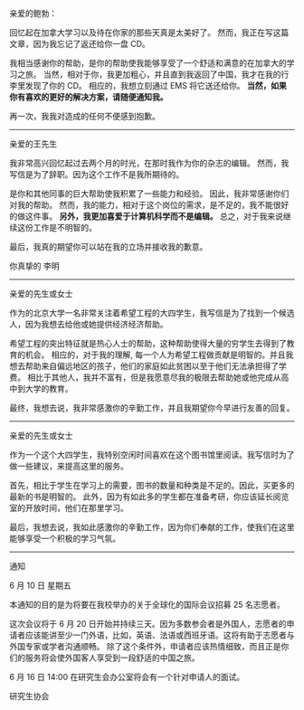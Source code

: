 亲爱的鲍勃：

回忆起在加拿大学习以及待在你家的那些天真是太美好了。
然而，我正在写这篇文章，因为我忘记了返还给你一盘 CD。

我相当感谢你的帮助，是你的帮助使我能够享受了一个舒适和满意的在加拿大的学习之旅。
当然，相对于你，我更加粗心，并且直到我返回了中国，我才在我的行李里发现了你的 CD。
相应的，我想立刻通过 EMS 将它送还给你。
**当然，如果你有喜欢的更好的解决方案，请随便通知我。**

再一次，我我对造成的任何不便感到抱歉。

---

亲爱的王先生

我非常高兴回忆起过去两个月的时光，在那时我作为你的杂志的编辑。
然而，我写信是为了辞职。因为这个工作不是我所期待的。

是你和其他同事的巨大帮助使我积累了一些能力和经验。
因此，我非常感谢你们对我的帮助。
然而，我的能力，相对于这个岗位的需求，是不足的，我不能很好的做这件事。
**另外，我更加喜爱于计算机科学而不是编辑。**
总之，对于我来说继续这份工作是不明智的。

最后，我真的期望你可以站在我的立场并接收我的歉意。

你真挚的
李明

---

亲爱的先生或女士

作为的北京大学一名非常关注着希望工程的大四学生，我写信是为了找到一个候选人，因为我想去给他或她提供经济经济帮助。

希望工程的突出特征就是热心人士的帮助，这种帮助使得大量的穷学生去得到了教育的机会。
相应的，对于我的理解, 每一个人为希望工程做贡献是明智的。并且我想去帮助来自偏远地区的孩子，他们的家庭如此贫困以至于他们无法承担得了学费。
相比于其他人，我并不富有，但是我愿意尽我的极限去帮助她或他完成从高中到大学的教育。

最终，我想去说，我非常感激你的辛勤工作，并且我期望你今早进行友善的回复。

---

亲爱的先生或女士

作为一个这个大四学生，我特别空闲时间喜欢在这个图书馆里阅读。我写信时为了做一些建议，来提高这里的服务。

首先，相比于学生在学习上的需要，图书的数量和种类是不足的。因此，买更多的最新的书是明智的。
此外，因为有如此多的学生都在准备考研，你应该延长阅览室的开放时间，他们在那里学习。

最后，我想去说，我如此感激你的辛勤工作，因为你们奉献的工作，使我们在这里能够享受一个积极的学习气氛。

---

通知

6 月 10 日 星期五

本通知的目的是为将要在我校举办的关于全球化的国际会议招募 25 名志愿者。

这次会议将于 6 月 20 日开始并持续三天。因为多数参会者是外国人，志愿者的申请者应该能讲至少一门外语，比如，英语、法语或西班牙语。这将有助于志愿者与外国专家或学者沟通顺畅。
除了这个条件外，申请者应该热情细致，而且正是你们的服务将会使外国客人享受到一段舒适的中国之旅。

6 月 16 日 14:00 在研究生会办公室将会有一个针对申请人的面试。

研究生协会
